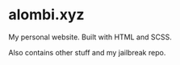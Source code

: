 # alombi.xyz
My personal website. Built with HTML and SCSS.

Also contains other stuff and my jailbreak repo.